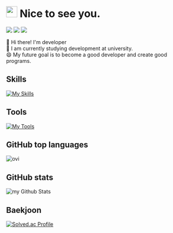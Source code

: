 <!-- ================================================================================================================================================================ -->
# <img src="https://emojis.slackmojis.com/emojis/images/1531849430/4246/blob-sunglasses.gif?1531849430" width="30"/> Nice to see you.

<p>
  <a href=https://velog.io/@eilison target="_blank" rel="noopener noreferrer"><img src="https://img.shields.io/badge/Tech_Blog-DD0B78?style=flat-square&logo=GitHub%20Sponsors&logoColor=white"/></a>
  <a href="https://www.linkedin.com/in/im-seongsu-2a2487219/" target="_blank" rel="noopener noreferrer"><img src="https://img.shields.io/badge/SeongsuIm-0A66C2?style=flat-square&logo=Linkedin&logoColor=white"/></a>
  <a href="in05013300@gmail.com" target="_blank" rel="noopener noreferrer"><img src="https://img.shields.io/badge/in05013300@gmail.com-EA4335?style=flat-square&logo=Gmail&logoColor=white"/></a>
</p>

<p>
   🔭 Hi there! I'm developer <br/>
   🌱 I am currently studying development at university. <br/>
   😄 My future goal is to become a good developer and create good programs.
</p>
<!-- ================================================================================================================================================================ -->
 
<!-- ================================================================================================================================================================ -->
## Skills
[![My Skills](https://skillicons.dev/icons?i=dart,flutter,py,html,css,js,react)](https://skillicons.dev)
<br>

## Tools
[![My Tools](https://skillicons.dev/icons?i=vscode,androidstudio,figma&theme=light)](https://skillicons.dev)
<!-- ================================================================================================================================================================ -->

<!-- ================================================================================================================================================================ -->
## GitHub top languages
<img src="https://github-readme-stats.vercel.app/api/top-langs?username=Ellison98&show_icons=true&locale=en&layout=compact&theme=chartreuse-dark" alt="ovi" />

## GitHub stats
<img align="center" src="https://github-readme-stats.vercel.app/api?username=Ellison98&include_all_commits=true&count_private=true&show_icons=true&line_height=20&title_color=2B5BBD&icon_color=1124BB&text_color=A1A1A1&bg_color=0,000000,130F40" alt="my Github Stats"/>
<!-- ================================================================================================================================================================ -->

<!-- ================================================================================================================================================================ -->
## Baekjoon
[![Solved.ac Profile](http://mazassumnida.wtf/api/generate_badge?boj=in3300)](https://solved.ac/in3300)
<!-- ================================================================================================================================================================ -->
